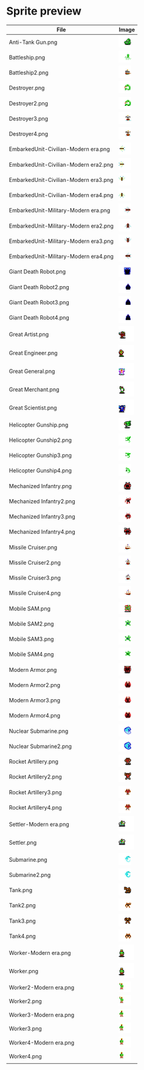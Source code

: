 # Sprite preview

| File | Image |
| ---- | ----- |
| Anti-Tank Gun.png | ![Anti-Tank Gun.png](https://github.com/hackedpassword/Unciv-Assets/blob/main/Mods/Ultima%20V%20retroset/Images/TileSets/FantasyHex/Units/Anti-Tank%20Gun.png?raw=true) |
| Battleship.png | ![Battleship.png](https://github.com/hackedpassword/Unciv-Assets/blob/main/Mods/Ultima%20V%20retroset/Images/TileSets/FantasyHex/Units/Battleship.png?raw=true) |
| Battleship2.png | ![Battleship2.png](https://github.com/hackedpassword/Unciv-Assets/blob/main/Mods/Ultima%20V%20retroset/Images/TileSets/FantasyHex/Units/Battleship2.png?raw=true) |
| Destroyer.png | ![Destroyer.png](https://github.com/hackedpassword/Unciv-Assets/blob/main/Mods/Ultima%20V%20retroset/Images/TileSets/FantasyHex/Units/Destroyer.png?raw=true) |
| Destroyer2.png | ![Destroyer2.png](https://github.com/hackedpassword/Unciv-Assets/blob/main/Mods/Ultima%20V%20retroset/Images/TileSets/FantasyHex/Units/Destroyer2.png?raw=true) |
| Destroyer3.png | ![Destroyer3.png](https://github.com/hackedpassword/Unciv-Assets/blob/main/Mods/Ultima%20V%20retroset/Images/TileSets/FantasyHex/Units/Destroyer3.png?raw=true) |
| Destroyer4.png | ![Destroyer4.png](https://github.com/hackedpassword/Unciv-Assets/blob/main/Mods/Ultima%20V%20retroset/Images/TileSets/FantasyHex/Units/Destroyer4.png?raw=true) |
| EmbarkedUnit-Civilian-Modern era.png | ![EmbarkedUnit-Civilian-Modern era.png](https://github.com/hackedpassword/Unciv-Assets/blob/main/Mods/Ultima%20V%20retroset/Images/TileSets/FantasyHex/Units/EmbarkedUnit-Civilian-Modern%20era.png?raw=true) |
| EmbarkedUnit-Civilian-Modern era2.png | ![EmbarkedUnit-Civilian-Modern era2.png](https://github.com/hackedpassword/Unciv-Assets/blob/main/Mods/Ultima%20V%20retroset/Images/TileSets/FantasyHex/Units/EmbarkedUnit-Civilian-Modern%20era2.png?raw=true) |
| EmbarkedUnit-Civilian-Modern era3.png | ![EmbarkedUnit-Civilian-Modern era3.png](https://github.com/hackedpassword/Unciv-Assets/blob/main/Mods/Ultima%20V%20retroset/Images/TileSets/FantasyHex/Units/EmbarkedUnit-Civilian-Modern%20era3.png?raw=true) |
| EmbarkedUnit-Civilian-Modern era4.png | ![EmbarkedUnit-Civilian-Modern era4.png](https://github.com/hackedpassword/Unciv-Assets/blob/main/Mods/Ultima%20V%20retroset/Images/TileSets/FantasyHex/Units/EmbarkedUnit-Civilian-Modern%20era4.png?raw=true) |
| EmbarkedUnit-Military-Modern era.png | ![EmbarkedUnit-Military-Modern era.png](https://github.com/hackedpassword/Unciv-Assets/blob/main/Mods/Ultima%20V%20retroset/Images/TileSets/FantasyHex/Units/EmbarkedUnit-Military-Modern%20era.png?raw=true) |
| EmbarkedUnit-Military-Modern era2.png | ![EmbarkedUnit-Military-Modern era2.png](https://github.com/hackedpassword/Unciv-Assets/blob/main/Mods/Ultima%20V%20retroset/Images/TileSets/FantasyHex/Units/EmbarkedUnit-Military-Modern%20era2.png?raw=true) |
| EmbarkedUnit-Military-Modern era3.png | ![EmbarkedUnit-Military-Modern era3.png](https://github.com/hackedpassword/Unciv-Assets/blob/main/Mods/Ultima%20V%20retroset/Images/TileSets/FantasyHex/Units/EmbarkedUnit-Military-Modern%20era3.png?raw=true) |
| EmbarkedUnit-Military-Modern era4.png | ![EmbarkedUnit-Military-Modern era4.png](https://github.com/hackedpassword/Unciv-Assets/blob/main/Mods/Ultima%20V%20retroset/Images/TileSets/FantasyHex/Units/EmbarkedUnit-Military-Modern%20era4.png?raw=true) |
| Giant Death Robot.png | ![Giant Death Robot.png](https://github.com/hackedpassword/Unciv-Assets/blob/main/Mods/Ultima%20V%20retroset/Images/TileSets/FantasyHex/Units/Giant%20Death%20Robot.png?raw=true) |
| Giant Death Robot2.png | ![Giant Death Robot2.png](https://github.com/hackedpassword/Unciv-Assets/blob/main/Mods/Ultima%20V%20retroset/Images/TileSets/FantasyHex/Units/Giant%20Death%20Robot2.png?raw=true) |
| Giant Death Robot3.png | ![Giant Death Robot3.png](https://github.com/hackedpassword/Unciv-Assets/blob/main/Mods/Ultima%20V%20retroset/Images/TileSets/FantasyHex/Units/Giant%20Death%20Robot3.png?raw=true) |
| Giant Death Robot4.png | ![Giant Death Robot4.png](https://github.com/hackedpassword/Unciv-Assets/blob/main/Mods/Ultima%20V%20retroset/Images/TileSets/FantasyHex/Units/Giant%20Death%20Robot4.png?raw=true) |
| Great Artist.png | ![Great Artist.png](https://github.com/hackedpassword/Unciv-Assets/blob/main/Mods/Ultima%20V%20retroset/Images/TileSets/FantasyHex/Units/Great%20Artist.png?raw=true) |
| Great Engineer.png | ![Great Engineer.png](https://github.com/hackedpassword/Unciv-Assets/blob/main/Mods/Ultima%20V%20retroset/Images/TileSets/FantasyHex/Units/Great%20Engineer.png?raw=true) |
| Great General.png | ![Great General.png](https://github.com/hackedpassword/Unciv-Assets/blob/main/Mods/Ultima%20V%20retroset/Images/TileSets/FantasyHex/Units/Great%20General.png?raw=true) |
| Great Merchant.png | ![Great Merchant.png](https://github.com/hackedpassword/Unciv-Assets/blob/main/Mods/Ultima%20V%20retroset/Images/TileSets/FantasyHex/Units/Great%20Merchant.png?raw=true) |
| Great Scientist.png | ![Great Scientist.png](https://github.com/hackedpassword/Unciv-Assets/blob/main/Mods/Ultima%20V%20retroset/Images/TileSets/FantasyHex/Units/Great%20Scientist.png?raw=true) |
| Helicopter Gunship.png | ![Helicopter Gunship.png](https://github.com/hackedpassword/Unciv-Assets/blob/main/Mods/Ultima%20V%20retroset/Images/TileSets/FantasyHex/Units/Helicopter%20Gunship.png?raw=true) |
| Helicopter Gunship2.png | ![Helicopter Gunship2.png](https://github.com/hackedpassword/Unciv-Assets/blob/main/Mods/Ultima%20V%20retroset/Images/TileSets/FantasyHex/Units/Helicopter%20Gunship2.png?raw=true) |
| Helicopter Gunship3.png | ![Helicopter Gunship3.png](https://github.com/hackedpassword/Unciv-Assets/blob/main/Mods/Ultima%20V%20retroset/Images/TileSets/FantasyHex/Units/Helicopter%20Gunship3.png?raw=true) |
| Helicopter Gunship4.png | ![Helicopter Gunship4.png](https://github.com/hackedpassword/Unciv-Assets/blob/main/Mods/Ultima%20V%20retroset/Images/TileSets/FantasyHex/Units/Helicopter%20Gunship4.png?raw=true) |
| Mechanized Infantry.png | ![Mechanized Infantry.png](https://github.com/hackedpassword/Unciv-Assets/blob/main/Mods/Ultima%20V%20retroset/Images/TileSets/FantasyHex/Units/Mechanized%20Infantry.png?raw=true) |
| Mechanized Infantry2.png | ![Mechanized Infantry2.png](https://github.com/hackedpassword/Unciv-Assets/blob/main/Mods/Ultima%20V%20retroset/Images/TileSets/FantasyHex/Units/Mechanized%20Infantry2.png?raw=true) |
| Mechanized Infantry3.png | ![Mechanized Infantry3.png](https://github.com/hackedpassword/Unciv-Assets/blob/main/Mods/Ultima%20V%20retroset/Images/TileSets/FantasyHex/Units/Mechanized%20Infantry3.png?raw=true) |
| Mechanized Infantry4.png | ![Mechanized Infantry4.png](https://github.com/hackedpassword/Unciv-Assets/blob/main/Mods/Ultima%20V%20retroset/Images/TileSets/FantasyHex/Units/Mechanized%20Infantry4.png?raw=true) |
| Missile Cruiser.png | ![Missile Cruiser.png](https://github.com/hackedpassword/Unciv-Assets/blob/main/Mods/Ultima%20V%20retroset/Images/TileSets/FantasyHex/Units/Missile%20Cruiser.png?raw=true) |
| Missile Cruiser2.png | ![Missile Cruiser2.png](https://github.com/hackedpassword/Unciv-Assets/blob/main/Mods/Ultima%20V%20retroset/Images/TileSets/FantasyHex/Units/Missile%20Cruiser2.png?raw=true) |
| Missile Cruiser3.png | ![Missile Cruiser3.png](https://github.com/hackedpassword/Unciv-Assets/blob/main/Mods/Ultima%20V%20retroset/Images/TileSets/FantasyHex/Units/Missile%20Cruiser3.png?raw=true) |
| Missile Cruiser4.png | ![Missile Cruiser4.png](https://github.com/hackedpassword/Unciv-Assets/blob/main/Mods/Ultima%20V%20retroset/Images/TileSets/FantasyHex/Units/Missile%20Cruiser4.png?raw=true) |
| Mobile SAM.png | ![Mobile SAM.png](https://github.com/hackedpassword/Unciv-Assets/blob/main/Mods/Ultima%20V%20retroset/Images/TileSets/FantasyHex/Units/Mobile%20SAM.png?raw=true) |
| Mobile SAM2.png | ![Mobile SAM2.png](https://github.com/hackedpassword/Unciv-Assets/blob/main/Mods/Ultima%20V%20retroset/Images/TileSets/FantasyHex/Units/Mobile%20SAM2.png?raw=true) |
| Mobile SAM3.png | ![Mobile SAM3.png](https://github.com/hackedpassword/Unciv-Assets/blob/main/Mods/Ultima%20V%20retroset/Images/TileSets/FantasyHex/Units/Mobile%20SAM3.png?raw=true) |
| Mobile SAM4.png | ![Mobile SAM4.png](https://github.com/hackedpassword/Unciv-Assets/blob/main/Mods/Ultima%20V%20retroset/Images/TileSets/FantasyHex/Units/Mobile%20SAM4.png?raw=true) |
| Modern Armor.png | ![Modern Armor.png](https://github.com/hackedpassword/Unciv-Assets/blob/main/Mods/Ultima%20V%20retroset/Images/TileSets/FantasyHex/Units/Modern%20Armor.png?raw=true) |
| Modern Armor2.png | ![Modern Armor2.png](https://github.com/hackedpassword/Unciv-Assets/blob/main/Mods/Ultima%20V%20retroset/Images/TileSets/FantasyHex/Units/Modern%20Armor2.png?raw=true) |
| Modern Armor3.png | ![Modern Armor3.png](https://github.com/hackedpassword/Unciv-Assets/blob/main/Mods/Ultima%20V%20retroset/Images/TileSets/FantasyHex/Units/Modern%20Armor3.png?raw=true) |
| Modern Armor4.png | ![Modern Armor4.png](https://github.com/hackedpassword/Unciv-Assets/blob/main/Mods/Ultima%20V%20retroset/Images/TileSets/FantasyHex/Units/Modern%20Armor4.png?raw=true) |
| Nuclear Submarine.png | ![Nuclear Submarine.png](https://github.com/hackedpassword/Unciv-Assets/blob/main/Mods/Ultima%20V%20retroset/Images/TileSets/FantasyHex/Units/Nuclear%20Submarine.png?raw=true) |
| Nuclear Submarine2.png | ![Nuclear Submarine2.png](https://github.com/hackedpassword/Unciv-Assets/blob/main/Mods/Ultima%20V%20retroset/Images/TileSets/FantasyHex/Units/Nuclear%20Submarine2.png?raw=true) |
| Rocket Artillery.png | ![Rocket Artillery.png](https://github.com/hackedpassword/Unciv-Assets/blob/main/Mods/Ultima%20V%20retroset/Images/TileSets/FantasyHex/Units/Rocket%20Artillery.png?raw=true) |
| Rocket Artillery2.png | ![Rocket Artillery2.png](https://github.com/hackedpassword/Unciv-Assets/blob/main/Mods/Ultima%20V%20retroset/Images/TileSets/FantasyHex/Units/Rocket%20Artillery2.png?raw=true) |
| Rocket Artillery3.png | ![Rocket Artillery3.png](https://github.com/hackedpassword/Unciv-Assets/blob/main/Mods/Ultima%20V%20retroset/Images/TileSets/FantasyHex/Units/Rocket%20Artillery3.png?raw=true) |
| Rocket Artillery4.png | ![Rocket Artillery4.png](https://github.com/hackedpassword/Unciv-Assets/blob/main/Mods/Ultima%20V%20retroset/Images/TileSets/FantasyHex/Units/Rocket%20Artillery4.png?raw=true) |
| Settler-Modern era.png | ![Settler-Modern era.png](https://github.com/hackedpassword/Unciv-Assets/blob/main/Mods/Ultima%20V%20retroset/Images/TileSets/FantasyHex/Units/Settler-Modern%20era.png?raw=true) |
| Settler.png | ![Settler.png](https://github.com/hackedpassword/Unciv-Assets/blob/main/Mods/Ultima%20V%20retroset/Images/TileSets/FantasyHex/Units/Settler.png?raw=true) |
| Submarine.png | ![Submarine.png](https://github.com/hackedpassword/Unciv-Assets/blob/main/Mods/Ultima%20V%20retroset/Images/TileSets/FantasyHex/Units/Submarine.png?raw=true) |
| Submarine2.png | ![Submarine2.png](https://github.com/hackedpassword/Unciv-Assets/blob/main/Mods/Ultima%20V%20retroset/Images/TileSets/FantasyHex/Units/Submarine2.png?raw=true) |
| Tank.png | ![Tank.png](https://github.com/hackedpassword/Unciv-Assets/blob/main/Mods/Ultima%20V%20retroset/Images/TileSets/FantasyHex/Units/Tank.png?raw=true) |
| Tank2.png | ![Tank2.png](https://github.com/hackedpassword/Unciv-Assets/blob/main/Mods/Ultima%20V%20retroset/Images/TileSets/FantasyHex/Units/Tank2.png?raw=true) |
| Tank3.png | ![Tank3.png](https://github.com/hackedpassword/Unciv-Assets/blob/main/Mods/Ultima%20V%20retroset/Images/TileSets/FantasyHex/Units/Tank3.png?raw=true) |
| Tank4.png | ![Tank4.png](https://github.com/hackedpassword/Unciv-Assets/blob/main/Mods/Ultima%20V%20retroset/Images/TileSets/FantasyHex/Units/Tank4.png?raw=true) |
| Worker-Modern era.png | ![Worker-Modern era.png](https://github.com/hackedpassword/Unciv-Assets/blob/main/Mods/Ultima%20V%20retroset/Images/TileSets/FantasyHex/Units/Worker-Modern%20era.png?raw=true) |
| Worker.png | ![Worker.png](https://github.com/hackedpassword/Unciv-Assets/blob/main/Mods/Ultima%20V%20retroset/Images/TileSets/FantasyHex/Units/Worker.png?raw=true) |
| Worker2-Modern era.png | ![Worker2-Modern era.png](https://github.com/hackedpassword/Unciv-Assets/blob/main/Mods/Ultima%20V%20retroset/Images/TileSets/FantasyHex/Units/Worker2-Modern%20era.png?raw=true) |
| Worker2.png | ![Worker2.png](https://github.com/hackedpassword/Unciv-Assets/blob/main/Mods/Ultima%20V%20retroset/Images/TileSets/FantasyHex/Units/Worker2.png?raw=true) |
| Worker3-Modern era.png | ![Worker3-Modern era.png](https://github.com/hackedpassword/Unciv-Assets/blob/main/Mods/Ultima%20V%20retroset/Images/TileSets/FantasyHex/Units/Worker3-Modern%20era.png?raw=true) |
| Worker3.png | ![Worker3.png](https://github.com/hackedpassword/Unciv-Assets/blob/main/Mods/Ultima%20V%20retroset/Images/TileSets/FantasyHex/Units/Worker3.png?raw=true) |
| Worker4-Modern era.png | ![Worker4-Modern era.png](https://github.com/hackedpassword/Unciv-Assets/blob/main/Mods/Ultima%20V%20retroset/Images/TileSets/FantasyHex/Units/Worker4-Modern%20era.png?raw=true) |
| Worker4.png | ![Worker4.png](https://github.com/hackedpassword/Unciv-Assets/blob/main/Mods/Ultima%20V%20retroset/Images/TileSets/FantasyHex/Units/Worker4.png?raw=true) |
